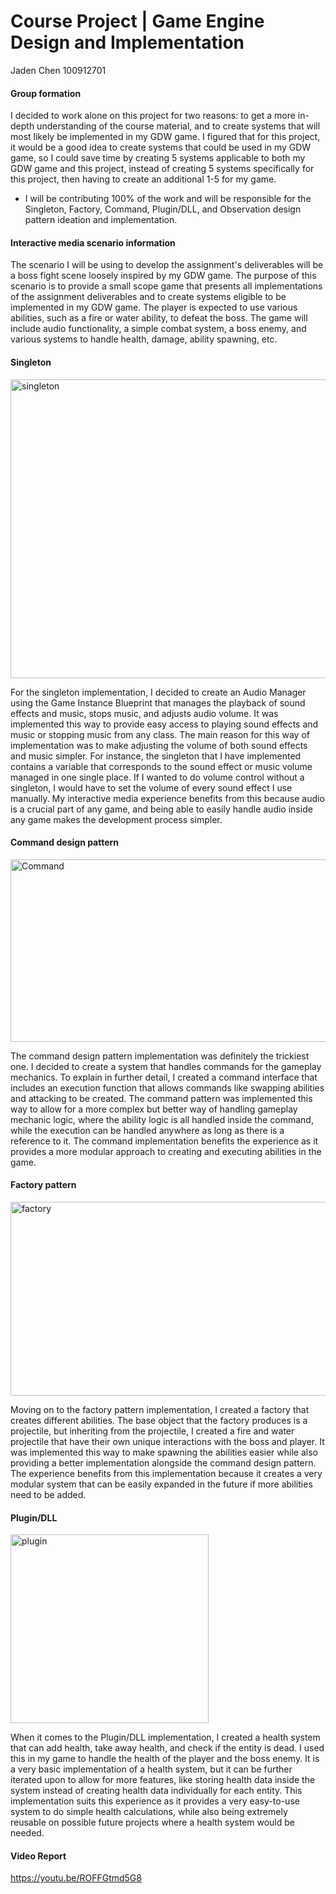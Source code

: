 # Course Project | Game Engine Design and Implementation
Jaden Chen 100912701

#### Group formation
I decided to work alone on this project for two reasons: to get a more in-depth understanding of the course material, and to create systems that will most likely be implemented in my GDW game. I figured that for this project, it would be a good idea to create systems that could be used in my GDW game, so 
I could save time by creating 5 systems applicable to both my GDW game and this project, instead of creating 5 systems specifically for this project, then having to create an additional 1-5 for my game.

- I will be contributing 100% of the work and will be responsible for the Singleton, Factory, Command, Plugin/DLL, and Observation design pattern ideation and implementation.

#### Interactive media scenario information
The scenario I will be using to develop the assignment's deliverables will be a boss fight scene loosely inspired by my GDW game. The purpose of this scenario is to provide a small scope game that presents all implementations of the assignment deliverables and to create systems eligible to be implemented in my GDW game. 
The player is expected to use various abilities, such as a fire or water ability, to defeat the boss. The game will include audio functionality, a simple combat system, a boss enemy, and various systems to handle health, damage, ability spawning, etc.

#### Singleton
<img width="700" height="478" alt="singleton" src="https://github.com/user-attachments/assets/18eae267-eb6e-4194-b172-7a32c30be148" />

For the singleton implementation, I decided to create an Audio Manager using the Game Instance Blueprint that manages the playback of sound effects and music, stops music, and adjusts audio volume.
It was implemented this way to provide easy access to playing sound effects and music or stopping music from any class. The main reason for this way of implementation was to make adjusting the volume of both sound effects and music simpler.
For instance, the singleton that I have implemented contains a variable that corresponds to the sound effect or music volume managed in one single place. If I wanted to do volume control without a singleton, I would have to set the volume of every sound effect I use manually.
My interactive media experience benefits from this because audio is a crucial part of any game, and being able to easily handle audio inside any game makes the development process simpler.

#### Command design pattern
<img width="1224" height="292" alt="Command" src="https://github.com/user-attachments/assets/9f762956-59e2-488e-8fec-f9226eb39de4" />

The command design pattern implementation was definitely the trickiest one. I decided to create a system that handles commands for the gameplay mechanics. To explain in further detail, I created a command interface that includes an execution function that allows commands like swapping abilities and attacking to be created.
The command pattern was implemented this way to allow for a more complex but better way of handling gameplay mechanic logic, where the ability logic is all handled inside the command, while the execution can be handled anywhere as long as there is a reference to it. 
The command implementation benefits the experience as it provides a more modular approach to creating and executing abilities in the game.

#### Factory pattern
<img width="797" height="310" alt="factory" src="https://github.com/user-attachments/assets/5edf21e8-9e4d-4fb3-a9d0-86160b822776" />

Moving on to the factory pattern implementation, I created a factory that creates different abilities. The base object that the factory produces is a projectile, but inheriting from the projectile, I created a fire and water projectile that have their own unique interactions with the boss and player.
It was implemented this way to make spawning the abilities easier while also providing a better implementation alongside the command design pattern. The experience benefits from this implementation because it creates a very modular system that can be easily expanded in the future if more abilities need to be added.

#### Plugin/DLL
<img width="317" height="302" alt="plugin" src="https://github.com/user-attachments/assets/d2ee53c0-cd19-4832-9a74-198f32a6f4c2" />

When it comes to the Plugin/DLL implementation, I created a health system that can add health, take away health, and check if the entity is dead. I used this in my game to handle the health of the player and the boss enemy. It is a very basic implementation of a health system, but it can be further iterated upon to allow for more features, like storing health data inside the system instead of creating health data individually for each entity. This implementation suits this experience as it provides a very easy-to-use system to do simple health calculations, while also being extremely reusable on possible future projects where a health system would be needed.

#### Video Report
https://youtu.be/ROFFGtmd5G8
